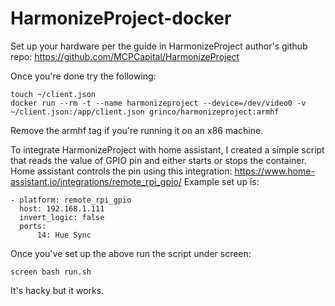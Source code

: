 # HarmonizeProject-docker

Set up your hardware per the guide in HarmonizeProject author's github repo: https://github.com/MCPCapital/HarmonizeProject

Once you're done try the following:
```
touch ~/client.json
docker run --rm -t --name harmonizeproject --device=/dev/video0 -v ~/client.json:/app/client.json grinco/harmonizeproject:armhf
```
Remove the armhf tag if you're running it on an x86 machine.


To integrate HarmonizeProject with home assistant, I created a simple script that reads the value of GPIO pin and either starts or stops the container.
Home assistant controls the pin using this integration: https://www.home-assistant.io/integrations/remote_rpi_gpio/
Example set up is:
```
- platform: remote_rpi_gpio
  host: 192.168.1.111
  invert_logic: false
  ports:
      14: Hue Sync
```

Once you've set up the above run the script under screen:
```
screen bash run.sh
```

It's hacky but it works.
